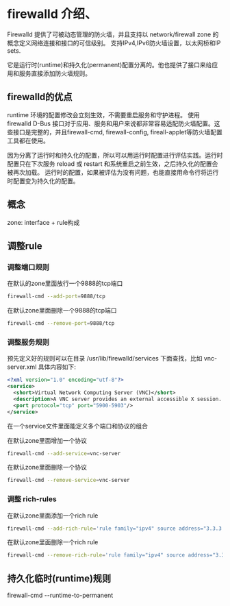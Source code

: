 # firewalld 介绍、

Firewalld 提供了可被动态管理的防火墙，并且支持以 network/firewall zone 的概念定义网络连接和接口的可信级别。 支持IPv4,IPv6防火墙设置，以太网桥和IP sets. 

它是运行时(runtime)和持久化(permanent)配置分离的。他也提供了接口来给应用和服务直接添加防火墙规则。

## firewalld的优点
runtime 环境的配置修改会立刻生效，不需要重启服务和守护进程。
使用 firewalld D-Bus 接口对于应用、服务和用户来说都非常容易适配防火墙配置。这些接口是完整的，并且firewall-cmd, firewall-config, fireall-applet等防火墙配置工具都在使用。

因为分离了运行时和持久化的配置，所以可以用运行时配置进行评估实践。运行时配置只在下次服务 reload 或 restart 和系统重启之前生效，之后持久化的配置会被再次加载。
运行时的配置，如果被评估为没有问题，也能直接用命令行将运行时配置变为持久化的配置。

## 概念
zone: interface + rule构成


## 调整rule

### 调整端口规则

在默认的zone里面放行一个9888的tcp端口
```bash
firewall-cmd --add-port=9888/tcp
```

在默认zone里面删除一个9888的tcp端口
```bash
firewall-cmd --remove-port=9888/tcp
```

### 调整服务规则

预先定义好的规则可以在目录 /usr/lib/firewalld/services 下面查找，比如 vnc-server.xml 具体内容如下:
```xml
<?xml version="1.0" encoding="utf-8"?>
<service>
  <short>Virtual Network Computing Server (VNC)</short>
  <description>A VNC server provides an external accessible X session. Enable this option if you plan to provide a VNC server with direct access. The access will be possible for displays :0 to :3. If you plan to provide access with SSH, do not open this option and use the via option of the VNC viewer.</description>
  <port protocol="tcp" port="5900-5903"/>
</service>
```
在一个service文件里面能定义多个端口和协议的组合

在默认zone里面增加一个协议
```bash
firewall-cmd --add-service=vnc-server
```
在默认zone里面删除一个协议
```bash
firewall-cmd --remove-service=vnc-server
```

### 调整 rich-rules

在默认zone里面添加一个rich rule
```bash
firewall-cmd --add-rich-rule='rule family="ipv4" source address="3.3.3.3/32" destination address="2.2.2.3/32" service name="dns" drop'
```
在默认zone里面删除一个rich rule
```bash
firewall-cmd --remove-rich-rule='rule family="ipv4" source address="3.3.3.3/32" destination address="2.2.2.3/32" service name="dns" drop'
```

## 持久化临时(runtime)规则

firewall-cmd --runtime-to-permanent
